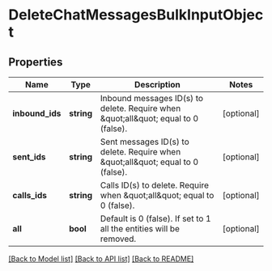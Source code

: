 # DeleteChatMessagesBulkInputObject

## Properties
Name | Type | Description | Notes
------------ | ------------- | ------------- | -------------
**inbound_ids** | **string** | Inbound messages ID(s) to delete. Require when \&quot;all\&quot; equal to 0 (false). | [optional] 
**sent_ids** | **string** | Sent messages ID(s) to delete. Require when \&quot;all\&quot; equal to 0 (false). | [optional] 
**calls_ids** | **string** | Calls ID(s) to delete. Require when \&quot;all\&quot; equal to 0 (false). | [optional] 
**all** | **bool** | Default is 0 (false). If set to 1 all the entities will be removed. | [optional] 

[[Back to Model list]](../README.md#documentation-for-models) [[Back to API list]](../README.md#documentation-for-api-endpoints) [[Back to README]](../README.md)


